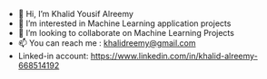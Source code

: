 - 👋 Hi, I’m Khalid Yousif Alreemy
- 👀 I’m interested in Machine Learning application projects
- 💞️ I’m looking to collaborate on Machine Learning Projects
- 📫 You can reach me : khalidreemy@gmail.com
- Linked-in account: https://www.linkedin.com/in/khalid-alreemy-668514192

<!---
khalidreemy/khalidreemy is a ✨ special ✨ repository because its `README.md` (this file) appears on your GitHub profile.
You can click the Preview link to take a look at your changes.
--->
